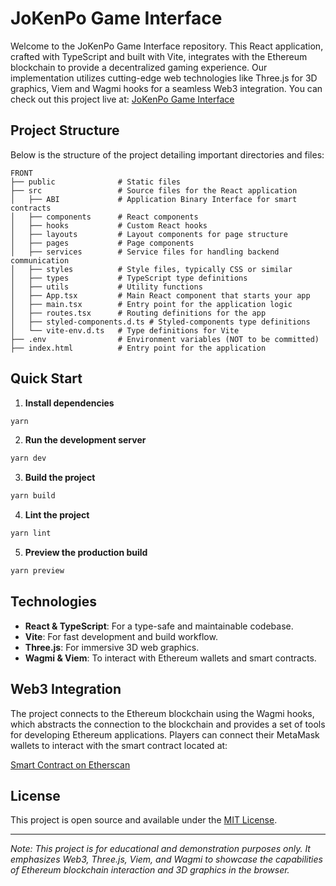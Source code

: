 # JoKenPo Game Interface

Welcome to the JoKenPo Game Interface repository. This React application, crafted with TypeScript and built with Vite, integrates with the Ethereum blockchain to provide a decentralized gaming experience. Our implementation utilizes cutting-edge web technologies like Three.js for 3D graphics, Viem and Wagmi hooks for a seamless Web3 integration. You can check out this project live at: [JoKenPo Game Interface](https://jo-ken-po-front-end.vercel.app/play)

## Project Structure

Below is the structure of the project detailing important directories and files:

```plaintext
FRONT
├── public              # Static files
├── src                 # Source files for the React application
│   ├── ABI             # Application Binary Interface for smart contracts
│   ├── components      # React components
│   ├── hooks           # Custom React hooks
│   ├── layouts         # Layout components for page structure
│   ├── pages           # Page components
│   ├── services        # Service files for handling backend communication
│   ├── styles          # Style files, typically CSS or similar
│   ├── types           # TypeScript type definitions
│   ├── utils           # Utility functions
│   ├── App.tsx         # Main React component that starts your app
│   ├── main.tsx        # Entry point for the application logic
│   ├── routes.tsx      # Routing definitions for the app
│   ├── styled-components.d.ts # Styled-components type definitions
│   └── vite-env.d.ts   # Type definitions for Vite
├── .env                # Environment variables (NOT to be committed)
├── index.html          # Entry point for the application

```

## Quick Start

1. **Install dependencies**

```bash
yarn
```

2. **Run the development server**

```bash
yarn dev
```

3. **Build the project**

```bash
yarn build
```

4. **Lint the project**

```bash
yarn lint
```

5. **Preview the production build**

```bash
yarn preview
```

## Technologies

- **React & TypeScript**: For a type-safe and maintainable codebase.
- **Vite**: For fast development and build workflow.
- **Three.js**: For immersive 3D web graphics.
- **Wagmi & Viem**: To interact with Ethereum wallets and smart contracts.

## Web3 Integration

The project connects to the Ethereum blockchain using the Wagmi hooks, which abstracts the connection to the blockchain and provides a set of tools for developing Ethereum applications. Players can connect their MetaMask wallets to interact with the smart contract located at:

[Smart Contract on Etherscan](https://sepolia.etherscan.io/address/0xe600C8C70057Bb294a01b1B7Fe054F274e1545D6#code)

## License

This project is open source and available under the [MIT License](LICENSE).

---

_Note: This project is for educational and demonstration purposes only. It emphasizes Web3, Three.js, Viem, and Wagmi to showcase the capabilities of Ethereum blockchain interaction and 3D graphics in the browser._
